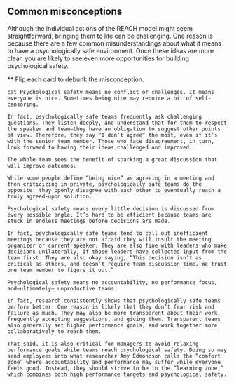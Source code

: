 ## Common misconceptions

Although the individual actions of the REACH model might seem straightforward, bringing them to life can be challenging. One reason is because there are a few common misunderstandings about what it means to have a psychologically safe environment. Once these ideas are more clear, you are likely to see even more opportunities for building psychological safety.

** Flip each card to debunk the misconception.

`cat Psychological safety means no conflict or challenges. It means everyone is nice. Sometimes being nice may require a bit of self-censoring.` 
```
In fact, psychologically safe teams frequently ask challenging questions. They listen deeply, and understand that—for them to respect the speaker and team—they have an obligation to suggest other points of view. Therefore, they say “I don’t agree” the most, even if it’s with the senior team member. Those who face disagreement, in turn, look forward to having their ideas challenged and improved.

The whole team sees the benefit of sparking a great discussion that will improve outcomes.

While some people define “being nice” as agreeing in a meeting and then criticizing in private, psychologically safe teams do the opposite: they openly disagree with each other to eventually reach a truly agreed-upon solution.
```
`Psychological safety means every little decision is discussed from every possible angle. It’s hard to be efficient because teams are stuck in endless meetings before decisions are made.`

```
In fact, psychologically safe teams tend to call out inefficient meetings because they are not afraid they will insult the meeting organizer or current speaker. They are also fine with leaders who make decisions unilaterally, if those leaders have collected input from the team first. They are also okay saying, “This decision isn’t as critical as others, and doesn’t require team discussion time. We trust one team member to figure it out.”

```


`Psychological safety means no accountability, no performance focus, and—ultimately— unproductive teams.`

```
In fact, research consistently shows that psychologically safe teams perform better. One reason is likely that they don’t fear risk and failure as much. They may also be more transparent about their work, frequently accepting suggestions, and giving them. Transparent teams also generally set higher performance goals, and work together more collaboratively to reach them.

That said, it is also critical for managers to avoid relaxing performance goals while teams reach psychological safety. Doing so may send employees into what researcher Amy Edmondson calls the “comfort zone” where accountability and performance may suffer while everyone feels good. Instead, they should strive to be in the “learning zone,” which combines both high performance targets and psychological safety.

```

